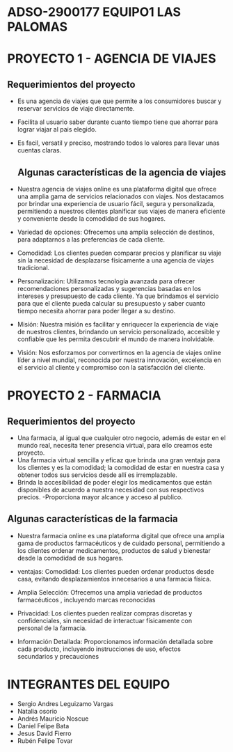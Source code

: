 
# ADSO-2900177 EQUIPO1 LAS PALOMAS 

# PROYECTO 1 - AGENCIA DE VIAJES  


## Requerimientos del proyecto 
- Es una agencia de viajes que que permite a los consumidores buscar y reservar  servicios de viaje directamente.
- Facilita al usuario saber durante cuanto tiempo tiene que ahorrar para lograr viajar al pais elegido.
- Es facil, versatil y preciso, mostrando todos lo valores para llevar unas cuentas claras.

  ## Algunas características de la agencia de viajes
- Nuestra agencia de viajes online es una plataforma digital que ofrece una amplia gama de servicios relacionados con viajes.
Nos destacamos por brindar una experiencia de usuario fácil, segura y personalizada, permitiendo a nuestros clientes planificar sus viajes de manera eficiente y conveniente desde la comodidad de sus hogares.

- Variedad de opciones: Ofrecemos una amplia selección de destinos, para adaptarnos a las preferencias de cada cliente.

- Comodidad: Los clientes pueden comparar precios y planificar su viaje sin la necesidad de desplazarse físicamente a una agencia de viajes tradicional.

- Personalización: Utilizamos tecnología avanzada para ofrecer recomendaciones personalizadas y sugerencias basadas en los intereses y presupuesto de cada cliente. Ya que brindamos el servicio para que el cliente pueda calcular su presupuesto y  saber cuanto tiempo necesita ahorrar para poder llegar a su destino.

- Misión: Nuestra misión es facilitar y enriquecer la experiencia de viaje de nuestros clientes, brindando un servicio personalizado, accesible y confiable que les permita descubrir el mundo de manera inolvidable.
- Visión:	Nos esforzamos por convertirnos en la agencia de viajes online líder a nivel mundial, reconocida por nuestra innovación, excelencia en el servicio al cliente y compromiso con la satisfacción del cliente.
 
  
# PROYECTO 2 - FARMACIA 

## Requerimientos del proyecto 
- Una farmacia, al igual que cualquier otro negocio, además de estar en el mundo real, necesita tener presencia virtual, para ello creamos este proyecto. 
- Una farmacia virtual sencilla y eficaz que brinda una gran ventaja para los clientes y es la comodidad; la comodidad de estar en nuestra casa y obtener todos sus servicios desde allí es irremplazable.
- Brinda la accesibilidad de poder elegir los medicamentos que están disponibles de acuerdo a nuestra necesidad con sus respectivos precios.
-Proporciona mayor alcance y acceso al publico.

## Algunas características de la farmacia 

- Nuestra farmacia online es una plataforma digital que ofrece una amplia gama de productos farmacéuticos y de cuidado personal, permitiendo a los clientes ordenar medicamentos, productos de salud y bienestar desde la comodidad de sus hogares.

- ventajas: Comodidad: Los clientes pueden ordenar productos desde casa, evitando desplazamientos innecesarios a una farmacia física.

- Amplia Selección: Ofrecemos una amplia variedad de productos farmacéuticos , incluyendo marcas reconocidas

- Privacidad: Los clientes pueden realizar compras discretas y confidenciales, sin necesidad de interactuar físicamente con personal de la farmacia.

- Información Detallada: Proporcionamos información detallada sobre cada producto, incluyendo instrucciones de uso, efectos secundarios y precauciones

# INTEGRANTES DEL EQUIPO 
- Sergio Andres Leguizamo Vargas
- Natalia osorio
- Andrés Mauricio Noscue
- Daniel Felipe Bata
- Jesus David Fierro
- Rubén Felipe Tovar
  
